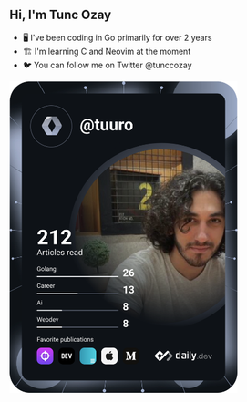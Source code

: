 ## Hi, I'm Tunc Ozay
* 🖥️ I've been coding in Go primarily for over 2 years
* 🏗️ I'm learning C and Neovim at the moment
* 🐦 You can follow me on Twitter @tunccozay

<a href="https://app.daily.dev/DailyDevTips"><img src="https://github.com/mrtuuro/mrtuuro/blob/main/devcard.svg" width="400" alt="Tunc's Dev Card"/></a>
